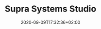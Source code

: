 ---
title: "Supra Systems Studio"
date: 2020-09-09T17:32:36+02:00
authors: ["Design School, London College of Communication"]
year: 2020
aspect: "spatial-order"
link: "http://suprasystems.studio/"
medium: "project"
notReferenced: true
---
